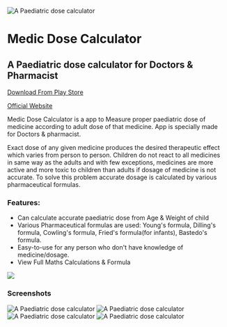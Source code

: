 ![A Paediatric dose calculator](docs/img/screenshotsss0.png)

# Medic Dose Calculator
## A Paediatric dose calculator for Doctors & Pharmacist

[Download From Play Store](https://play.google.com/store/apps/details?id=devesh.medic.dose)

[Official Website](https://deveshrx.com)


Medic Dose Calculator is a app to Measure proper paediatric dose of medicine according to adult dose of that medicine.
App is specially made for Doctors & pharmacist.

Exact dose of any given medicine produces the desired therapeutic effect which varies from person to person. Children do not react to all medicines in same way as the adults and with few exceptions, medicines are more active and more toxic to children than adults if dosage of  medicine is not accurate. To solve this problem accurate dosage is calculated by various pharmaceutical formulas.

### Features:
* Can calculate accurate paediatric dose from Age & Weight of child
* Various Pharmaceutical formulas are used: Young's formula, Dilling's formula, Cowling's formula, Fried's formula(for infants), Bastedo's formula.
* Easy-to-use for any person who don't have knowledge of medicine/dosage.
* View Full Maths Calculations & Formula 

[<img src="docs/img/google_play_badge.png">](https://play.google.com/store/apps/details?id=devesh.medic.dose)


### Screenshots

![A Paediatric dose calculator](docs/img/screenshotsss1.png)
![A Paediatric dose calculator](docs/img/screenshotsss2.png)
![A Paediatric dose calculator](docs/img/screenshotsss3.png)
![A Paediatric dose calculator](docs/img/screenshotsss4.png)
